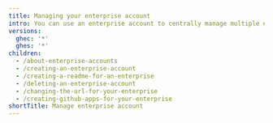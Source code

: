 ```yaml
---
title: Managing your enterprise account
intro: You can use an enterprise account to centrally manage multiple organizations.
versions:
  ghec: '*'
  ghes: '*'
children:
  - /about-enterprise-accounts
  - /creating-an-enterprise-account
  - /creating-a-readme-for-an-enterprise
  - /deleting-an-enterprise-account
  - /changing-the-url-for-your-enterprise
  - /creating-github-apps-for-your-enterprise
shortTitle: Manage enterprise account
---
```


